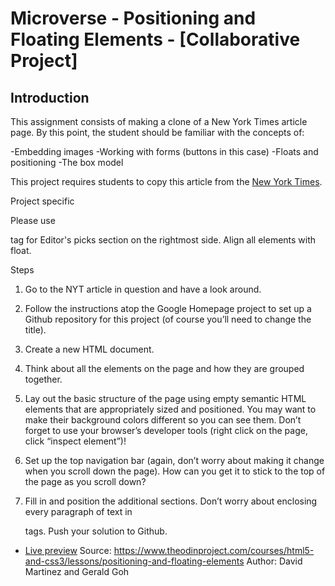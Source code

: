 # Microverse - Positioning and Floating Elements - [Collaborative Project]

## Introduction

This assignment consists of making a clone of a New York Times article page. By this point, the student should be familiar with the concepts of:

-Embedding images
-Working with forms (buttons in this case)
-Floats and positioning
-The box model

This project requires students to copy this article from the [New York Times](http://www.nytimes.com/2014/03/18/science/space/detection-of-waves-in-space-buttresses-landmark-theory-of-big-bang.html?_r=0).

Project specific

Please use <aside> tag for Editor's picks section on the rightmost side.
Align all elements with float.

Steps

1. Go to the NYT article in question and have a look around.

2. Follow the instructions atop the Google Homepage project to set up a Github repository for this project (of course you’ll need to change the title).

3. Create a new HTML document.

4. Think about all the elements on the page and how they are grouped together.

5. Lay out the basic structure of the page using empty semantic HTML elements that are appropriately sized and positioned. You may want to make their background colors different so you can see them. Don’t forget to use your browser’s developer tools (right click on the page, click “inspect element”)!

6. Set up the top navigation bar (again, don’t worry about making it change when you scroll down the page). How can you get it to stick to the top of the page as you scroll down?

7. Fill in and position the additional sections. Don’t worry about enclosing every paragraph of text in <p> tags.
Push your solution to Github.
* [Live preview](https://geraldgsh.github.io/new-york-times-clone/)
Source: https://www.theodinproject.com/courses/html5-and-css3/lessons/positioning-and-floating-elements
Author: David Martinez and Gerald Goh
